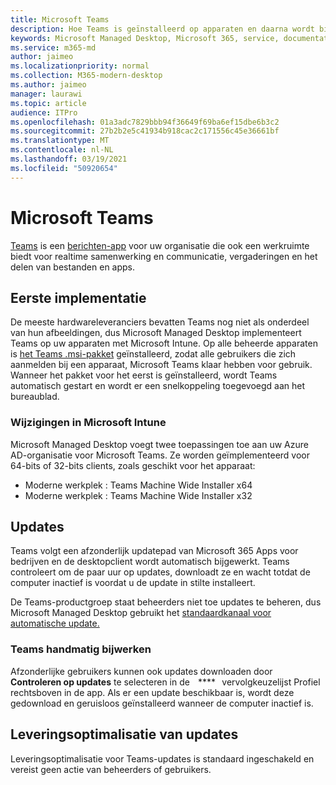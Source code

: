 ```yaml
---
title: Microsoft Teams
description: Hoe Teams is geïnstalleerd op apparaten en daarna wordt bijgewerkt
keywords: Microsoft Managed Desktop, Microsoft 365, service, documentatie, apps, line-of-business-apps, LOB-apps
ms.service: m365-md
author: jaimeo
ms.localizationpriority: normal
ms.collection: M365-modern-desktop
ms.author: jaimeo
manager: laurawi
ms.topic: article
audience: ITPro
ms.openlocfilehash: 01a3adc7829bbb94f36649f69ba6ef15dbe6b3c2
ms.sourcegitcommit: 27b2b2e5c41934b918cac2c171556c45e36661bf
ms.translationtype: MT
ms.contentlocale: nl-NL
ms.lasthandoff: 03/19/2021
ms.locfileid: "50920654"
---
```

# <a name="microsoft-teams"></a>Microsoft Teams

[Teams](https://www.microsoft.com/microsoft-365/microsoft-teams/group-chat-software) is een [berichten-app](https://support.microsoft.com/office/microsoft-teams-basics-6d5f52e6-5306-4096-ac24-c3082b79eaf0) voor uw organisatie die ook een werkruimte biedt voor realtime samenwerking en communicatie, vergaderingen en het delen van bestanden en apps.

## <a name="initial-deployment"></a>Eerste implementatie

De meeste hardwareleveranciers bevatten Teams nog niet als onderdeel van hun afbeeldingen, dus Microsoft Managed Desktop implementeert Teams op uw apparaten met Microsoft Intune. Op alle beheerde apparaten is [het Teams .msi-pakket](/MicrosoftTeams/msi-deployment#how-the-microsoft-teams-msi-package-works) geïnstalleerd, zodat alle gebruikers die zich aanmelden bij een apparaat, Microsoft Teams klaar hebben voor gebruik. Wanneer het pakket voor het eerst is geïnstalleerd, wordt Teams automatisch gestart en wordt er een snelkoppeling toegevoegd aan het bureaublad.

### <a name="microsoft-intune-changes"></a>Wijzigingen in Microsoft Intune

Microsoft Managed Desktop voegt twee toepassingen toe aan uw Azure AD-organisatie voor Microsoft Teams. Ze worden geïmplementeerd voor 64-bits of 32-bits clients, zoals geschikt voor het apparaat:  

- Moderne werkplek : Teams Machine Wide Installer x64  
- Moderne werkplek : Teams Machine Wide Installer x32

## <a name="updates"></a>Updates

Teams volgt een afzonderlijk updatepad van Microsoft 365 Apps voor bedrijven en de desktopclient wordt automatisch bijgewerkt. Teams controleert om de paar uur op updates, downloadt ze en wacht totdat de computer inactief is voordat u de update in stilte installeert.  

De Teams-productgroep staat beheerders niet toe updates te beheren, dus Microsoft Managed Desktop gebruikt het [standaardkanaal voor automatische update.](/microsoftteams/teams-client-update#can-admins-deploy-updates-instead-of-teams-auto-updating)

### <a name="manually-updating-teams"></a>Teams handmatig bijwerken

Afzonderlijke gebruikers kunnen ook updates downloaden door **Controleren op updates** te selecteren in de    ****   vervolgkeuzelijst Profiel rechtsboven in de app. Als er een update beschikbaar is, wordt deze gedownload en geruisloos geïnstalleerd wanneer de computer inactief is.

## <a name="delivery-optimization-of-updates"></a>Leveringsoptimalisatie van updates

Leveringsoptimalisatie voor Teams-updates is standaard ingeschakeld en vereist geen actie van beheerders of gebruikers.